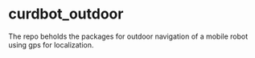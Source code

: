 # curdbot_outdoor
The repo beholds the packages for outdoor navigation of a mobile robot using gps for localization.

